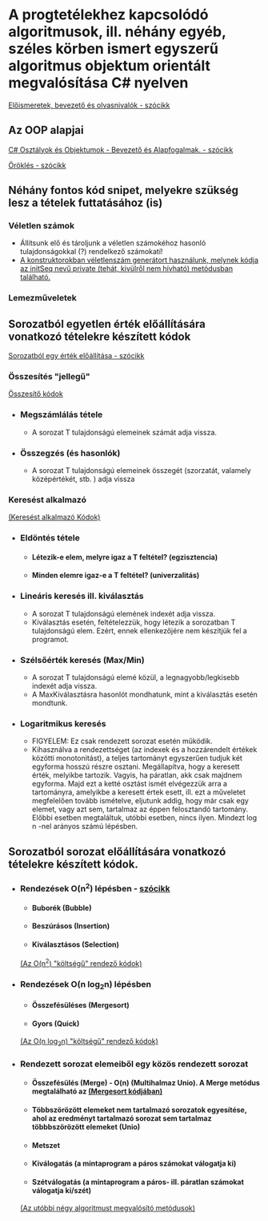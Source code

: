 # A progtetélekhez kapcsolódó algoritmusok, ill. néhány egyéb, széles körben ismert egyszerű algoritmus objektum orientált megvalósítása C# nyelven
[Előismeretek, bevezető és olvasnivalók - szócikk](https://github.com/edutainer/progtetelek/wiki/Bevezetés-a-programozási-tételek-programkódjaihoz)
## Az OOP alapjai
  [C# Osztályok és Objektumok - Bevezető és Alapfogalmak. - szócikk](https://github.com/edutainer/progtetelek/wiki/C%23-Osztályok,-objektumok---bevezető-ismeretek-és-néhány-alapfogalom)
  
  [Öröklés - szócikk](https://github.com/edutainer/progtetelek/wiki/Öröklés-(Inheritance))
  
## Néhány fontos kód snipet, melyekre szükség lesz a tételek futtatásához (is) 
### Véletlen számok
  - Állítsunk elő és tároljunk a véletlen számokéhoz hasonló tulajdonságokkal (?) rendelkező számokatí!
  - [A konstruktorokban véletlenszám generátort használunk, melynek kódja az initSeq nevű private (tehát, kivülről nem hívható) metódusban található.](https://github.com/edutainer/progtetelek/blob/master/conseq/Sequence.cs)
### Lemezműveletek
## Sorozatból egyetlen érték előállítására vonatkozó tételekre készített kódok
[Sorozatból egy érték előállítása - szócikk](https://github.com/edutainer/progtetelek/wiki/Sorozatb%C3%B3l-egy-%C3%A9rt%C3%A9k-el%C5%91%C3%A1ll%C3%ADt%C3%A1sa)
### Összesítés "jellegű" 
[Összesítő kódok](https://github.com/edutainer/progtetelek/blob/master/conseq/Seqvence_Sum_Cnt.cs)

- ### Megszámlálás tétele
  - A sorozat T tulajdonságú elemeinek számát adja vissza.
- ### Összegzés (és hasonlók)
  - A sorozat T tulajdonságú elemeinek összegét (szorzatát, valamely középértékét, stb. ) adja vissza
### Keresést alkalmazó
[(Keresést alkalmazó Kódok)](https://github.com/edutainer/progtetelek/blob/master/conseq/Sequence_2SingleVal.cs)
- ### Eldöntés tétele
  * #### Létezik-e elem, melyre igaz a T feltétel? (egzisztencia)
  * #### Minden elemre igaz-e a T feltétel? (univerzalitás) 
- ### Lineáris keresés ill. kiválasztás
  - A sorozat T tulajdonságú elemének indexét adja vissza.
  - Kiválasztás esetén, feltételezzük, hogy létezik a sorozatban T tulajdonságú elem. Ezért, ennek ellenkezőjére nem készítjük fel a programot.
- ### Szélsőérték keresés (Max/Min)
  - A sorozat T tulajdonságú elemé közül, a legnagyobb/legkisebb indexét adja vissza.
  - A MaxKiválasztásra hasonlót mondhatunk, mint a kiválasztás esetén mondtunk.
- ### Logaritmikus keresés
  - FIGYELEM: Ez csak rendezett sorozat esetén működik.
  - Kihasználva a rendezettséget (az indexek és a hozzárendelt értékek közötti monotonitást), a teljes tartományt egyszerűen tudjuk két egyforma hosszú részre osztani. Megállapítva, hogy a keresett érték, melyikbe tartozik. Vagyis, ha páratlan, akk csak majdnem egyforma. Majd ezt a ketté osztást ismét elvégezzük arra a tartományra, amelyikbe a keresett értek esett, ill. ezt a műveletet megfelelően tovább ismételve, eljutunk addig, hogy már csak egy elemet, vagy azt sem, tartalmaz az éppen felosztandó tartomány. Előbbi esetben megtaláltuk, utóbbi esetben, nincs ilyen. Mindezt log n -nel arányos számú lépésben.
## Sorozatból sorozat előállítására vonatkozó tételekre készített kódok.
- ### Rendezések O(n<sup>2</sup>) lépésben - [szócikk](https://github.com/edutainer/progtetelek/wiki/Rendez%C5%91-algoritmusok)

  * #### Buborék (Bubble)
  * #### Beszúrásos (Insertion)
  * #### Kiválasztásos (Selection)
  [(Az O(n<sup>2</sup>) "költségű" rendező kódok)](https://github.com/edutainer/progtetelek/blob/master/conseq/Sequence_2SingleValAndSingleSort.cs)
- ### Rendezések O(n log<sub>2</sub>n) lépésben
  * #### Összefésüléses (Mergesort)
  * #### Gyors (Quick)
  [(Az O(n log<sub>2</sub>n) "költségű" rendező kódok)](https://github.com/edutainer/progtetelek/blob/master/conseq/Sequence_2SingleValAndSort.cs)
- ### Rendezett sorozat elemeiből egy közös rendezett sorozat 
  * #### Összefésülés (Merge) - O(n)  (Multihalmaz Unio). A Merge metódus megtalálható az [(Mergesort kódjában)](https://github.com/edutainer/progtetelek/blob/master/conseq/Sequence_2SingleValAndSort.cs)
  * #### Többszörözött elemeket nem tartalmazó sorozatok egyesítése, ahol az eredményt tartalmazó sorozat sem tartalmaz többbszörözött elemeket (Unio)
  * #### Metszet
  * #### Kiválogatás (a mintaprogram a páros számokat válogatja ki)
  * #### Szétválogatás (a mintaprogram a páros- ill. páratlan számokat válogatja ki/szét)
  [(Az utóbbi négy algoritmust megvalósító metódusok)](https://github.com/edutainer/progtetelek/blob/master/conseq/Sec2OtherSec.cs)





